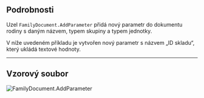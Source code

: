 ## Podrobnosti
Uzel `FamilyDocument.AddParameter` přidá nový parametr do dokumentu rodiny s daným názvem, typem skupiny a typem jednotky.

V níže uvedeném příkladu je vytvořen nový parametr s názvem „ID skladu“, který ukládá textové hodnoty.
___
## Vzorový soubor

![FamilyDocument.AddParameter](./Revit.Application.FamilyDocument.AddParameter_img.jpg)
